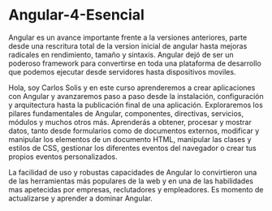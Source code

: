 # Angular-4-Esencial

Angular es un avance importante frente a la versiones anteriores, parte desde una rescritura total de la version inicial de angular hasta mejoras radicales en rendimiento, tamaño y sintaxis. Angular dejó de ser un poderoso framework para convertirse en toda una plataforma de desarrollo que podemos ejecutar desde servidores hasta dispositivos moviles.

Hola, soy Carlos Solis y en este curso aprenderemos a crear aplicaciones con Angular y avanzaremos paso a paso desde la instalación, configuración y arquitectura hasta la publicación final de una aplicación. Exploraremos los pilares fundamentales de Angular, componentes, directivas, servicios, módulos y muchos otros más. Aprenderás a obtener, procesar y mostrar datos, tanto desde formularios como de documentos externos, modificar y manipular los elementos de un documento HTML, manipular las clases y estilos de CSS, gestionar los diferentes eventos del navegador o crear tus propios eventos personalizados.

La facilidad de uso y robustas capacidades de Angular lo convirtieron una de las herramientas más populares de la web y en una de las habilidades mas apetecidas por empresas, reclutadores y empleadores. Es momento de actualizarse y aprender a dominar Angular.
